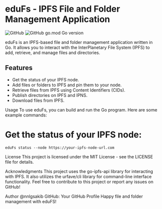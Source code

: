 # eduFs - IPFS File and Folder Management Application

![GitHub](https://img.shields.io/github/license/nnlgsakib/eduFs)
![GitHub go.mod Go version](https://img.shields.io/github/go-mod/go-version/nnlgsakib/eduFs)

eduFs is an IPFS-based file and folder management application written in Go. It allows you to interact with the InterPlanetary File System (IPFS) to add, retrieve, and manage files and directories.

## Features

- Get the status of your IPFS node.
- Add files or folders to IPFS and pin them to your node.
- Retrieve files from IPFS using Content Identifiers (CIDs).
- Publish directories on IPFS and IPNS.
- Download files from IPFS.



Usage
To use eduFs, you can build and run the Go program. Here are some example commands:

# Get the status of your IPFS node:
```
eduFs status --node https://your-ipfs-node-url.com
```

License
This project is licensed under the MIT License - see the LICENSE file for details.

Acknowledgments
This project uses the go-ipfs-api library for interacting with IPFS.
It also utilizes the urfave/cli library for command-line interface functionality.
Feel free to contribute to this project or report any issues on GitHub!

Author
@nnlgsakib
GitHub: Your GitHub Profile
Happy file and folder management with eduFS!
